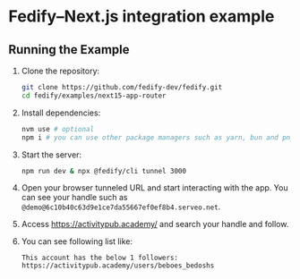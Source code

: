 # Fedify–Next.js integration example

## Running the Example

1.  Clone the repository:

    ```sh
    git clone https://github.com/fedify-dev/fedify.git
    cd fedify/examples/next15-app-router
    ```

2.  Install dependencies:

    ```sh
    nvm use # optional
    npm i # you can use other package managers such as yarn, bun and pnpm, etc
    ```

3.  Start the server:

    ```sh
    npm run dev & npx @fedify/cli tunnel 3000
    ```

4.  Open your browser tunneled URL and start interacting with the app.
    You can see your handle such as
    `@demo@6c10b40c63d9e1ce7da55667ef0ef8b4.serveo.net`.

5.  Access https://activitypub.academy/ and search your handle and follow.

6.  You can see following list like:

    ```
    This account has the below 1 followers:
    https://activitypub.academy/users/beboes_bedoshs
    ```
